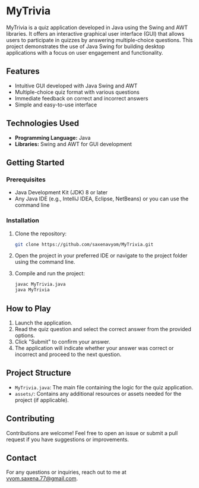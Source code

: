 # MyTrivia

MyTrivia is a quiz application developed in Java using the Swing and AWT libraries. It offers an interactive graphical user interface (GUI) that allows users to participate in quizzes by answering multiple-choice questions. This project demonstrates the use of Java Swing for building desktop applications with a focus on user engagement and functionality.

## Features

- Intuitive GUI developed with Java Swing and AWT
- Multiple-choice quiz format with various questions
- Immediate feedback on correct and incorrect answers
- Simple and easy-to-use interface

## Technologies Used

- **Programming Language:** Java
- **Libraries:** Swing and AWT for GUI development

## Getting Started

### Prerequisites

- Java Development Kit (JDK) 8 or later
- Any Java IDE (e.g., IntelliJ IDEA, Eclipse, NetBeans) or you can use the command line

### Installation

1. Clone the repository:
   ```bash
   git clone https://github.com/saxenavyom/MyTrivia.git
   ```
2. Open the project in your preferred IDE or navigate to the project folder using the command line.

3. Compile and run the project:
   ```bash
   javac MyTrivia.java
   java MyTrivia
   ```

## How to Play

1. Launch the application.
2. Read the quiz question and select the correct answer from the provided options.
3. Click "Submit" to confirm your answer.
4. The application will indicate whether your answer was correct or incorrect and proceed to the next question.

## Project Structure

- `MyTrivia.java`: The main file containing the logic for the quiz application.
- `assets/`: Contains any additional resources or assets needed for the project (if applicable).

## Contributing

Contributions are welcome! Feel free to open an issue or submit a pull request if you have suggestions or improvements.

## Contact

For any questions or inquiries, reach out to me at vyom.saxena.77@gmail.com.

